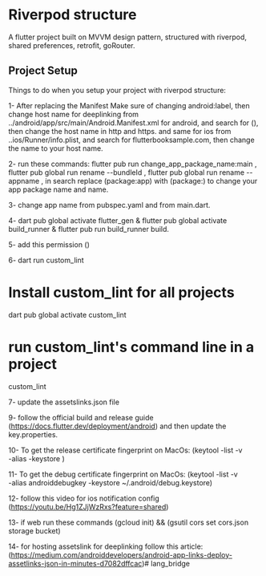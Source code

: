 # Riverpod structure
A flutter project built on MVVM design pattern, structured with riverpod, shared preferences, retrofit, goRouter.

## Project Setup

Things to do when you setup your project with riverpod structure:

1- After replacing the Manifest Make sure of changing android:label, then change host name for deeplinking from ../android/app/src/main/Android.Manifest.xml for android, and search for (<!-- Deep linking -->),
then change the host name in http and https.
and same for ios from ..ios/Runner/info.plist, and search for flutterbooksample.com, then change the name to your host name.

2- run these commands:
flutter pub run change_app_package_name:main <your new package name>,
flutter pub global run rename --bundleId <your new package name>,
flutter pub global run rename --appname <your new App name>,
in search replace (package:app) with (package:<your new App name>)
to change your app package name and name.

3- change app name from pubspec.yaml and from main.dart.

4- dart pub global activate flutter_gen & flutter pub global activate build_runner & flutter pub run build_runner build.

5- add this permission (<uses-permission android:name="android.permission.INTERNET"/>)

6- dart run custom_lint
# Install custom_lint for all projects
dart pub global activate custom_lint
# run custom_lint's command line in a project
custom_lint

7- update the assetslinks.json file

9- follow the official build and release guide (https://docs.flutter.dev/deployment/android) and then update the key.properties.

10- To get the release certificate fingerprint on MacOs: (keytool -list -v \
-alias <your-key-name> -keystore <path-to-production-keystore>)

11- To get the debug certificate fingerprint on MacOs: (keytool -list -v \
-alias androiddebugkey -keystore ~/.android/debug.keystore)

12- follow this video for ios notification config (https://youtu.be/Hg1ZJjWzRxs?feature=shared)

13- if web run these commands (gcloud init) && (gsutil cors set cors.json storage bucket)

14- for hosting assetslink for deeplinking follow this article: (https://medium.com/androiddevelopers/android-app-links-deploy-assetlinks-json-in-minutes-d7082dffcac)# lang_bridge
